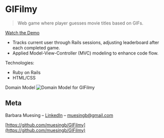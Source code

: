 # GIFilmy
> Web game where player guesses movie titles based on GIFs.

[Watch the Demo](https://www.youtube.com/watch?v=tpbo1VQkkiE&feature=youtu.be)

<ul>
  <li />Tracks current user through Rails sessions, adjusting leaderboard after each completed game.<br>
  <li />Applied Model-View-Controller (MVC) modeling to enhance code flow.<br>
</ul>

Technologies:
<ul>
  <li />Ruby on Rails
  <li />HTML/CSS
</ul>

Domain Model
![Domain Model for GIFilmy](https://i.imgur.com/F4Whvl4.png)

## Meta

Barbara Muesing – [LinkedIn](https://www.linkedin.com/in/barbara-muesing) – muesingb@gmail.com

[https://github.com/muesingb/GIFilmy](https://github.com/muesingb/GIFilmy)
